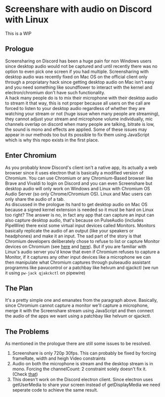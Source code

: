 # Screenshare with audio on Discord with Linux
This is a WIP

## Prologue
Screensharing on Discord has been a huge pain for non Windows users since desktop audio would not be captured and until recently there was no option to even pick one screen if you had multiple. Screensharing with desktop audio was recently fixed on Mac OS on the official client only through a propriatary hack since getting desktop audio on Mac isn't easy and you need something like soundflower to interact with the kernel and electron/chromium don't have such functionality.<br>
A hack many people do is to mix their microphone with their desktop audio to stream it that way, this is not proper because all users on the call are forced to listen to your desktop audio regardless of whether they are watching your stream or not (huge issue when many people are streaming), they cannot adjust your stream and microphone volume individually, mic channels overlap on discord when many people are talking, bitrate is low, the sound is mono and effects are applied. Some of these issues may appear in our methods too but its possible to fix them using JavaScript which is why this repo exists in the first place.

## Enter Chromium
As you probably know Discord's client isn't a native app, its actually a web browser since it uses electron that is basically a modified version of Chromium. You can use Chromium or any Chromium-Based browser like Brave and Vivaldi to login on Discord and you can even Screenshare but desktop audio will only work on Windows and Linux with Chromium OS Audio Server (so only Chrome/Chromium OS). Linux and Mac users can only share the audio of a tab.<br>
As discussed in the prologue its hard to get desktop audio on Mac OS because a signed kernel extension is needed so it must be hard on Linux too right? The answer is no, in fact any app that can capture an input can also capture desktop audio, that's because on PulseAudio (includes PipeWire) there exist some virtual input devices called Monitors. Monitors basically replicate the audio of an output (like your speakers or headphones) and make it an input. The sad part of the story is that Chromium developers deliberately chose to refuse to list or capture Monitor devices on Chromium (see [here](https://bugs.chromium.org/p/chromium/issues/detail?id=931749) and [here](https://chromium.googlesource.com/chromium/src/+/4519c32f528e079f25cb2afc594ecf625f943782)). But if you are familiar with Linux's audio server you'd know that even if Chromium refuses to capture a Monitor, if it captures any other input devices like a microphone we can then manipulate what Chromium captures through pulseaudio assistant programms like pavucontrol or a patchbay like helvum and qjackctl (we run it using `pw-jack qjakckctl` on pipewire)

## The Plan
It's a pretty simple one and emanates from the paragraph above. Basically, since Chromium cannot capture a monitor we'll capture a microphone, merge it with the Screenshare stream using JavaScript and then connect the audio of the apps we want using a patchbay like helvum or qjackctl.

## The Problems
As mentioned in the prologue there are still some issues to be resolved.
1. Screenshare is only 720p 30fps. This can probably be fixed by forcing frameRate, width and heigh Video constraints
2. Audio on both the microphone is stream and the desktop stream is in mono. Forcing the channelCount: 2 constraint solely doesn't fix it. (Check [that](https://bugs.chromium.org/p/chromium/issues/detail?id=387737))
3. This doesn't work on the Discord electron client. Since electron uses getUserMedia to share your screen instead of getDisplayMedia we need seperate code to achieve the same result.


